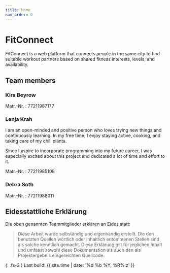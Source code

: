 ```yaml
---
title: Home
nav_order: 0
---
```


# FitConnect

FitConnect is a web platform that connects people in the same city to find suitable workout partners based on shared fitness interests, levels, and availability.

## Team members

### Kira Beyrow
[comment]: <> (Add about section)

Matr.-Nr.
: 77211987177

### Lenja Krah

I am an open-minded and positive person who loves trying new things and continuously learning. In my free time, I enjoy staying active, cooking, and taking care of my chili plants.

Since I aspire to incorporate programming into my future career, I was especially excited about this project and dedicated a lot of time and effort to it.

Matr.-Nr.
: 77211985108

### Debra Soth

[comment]: <> (Add about section)

Matr.-Nr.
: 77211988011 

## Eidesstattliche Erklärung

Die oben genannten Teammitglieder erklären an Eides statt:

> Diese Arbeit wurde selbständig und eigenhändig erstellt. Die den benutzten Quellen wörtlich oder inhaltlich entommenen Stellen sind als solche kenntlich gemacht. Diese Erklärung gilt für jeglichen Inhalt und umfasst sowohl diese Dokumentation als auch den als Projektergebnis eingereichten Quellcode.

{: .fs-2 }
Last build: {{ site.time | date: '%d %b %Y, %R%:z' }}